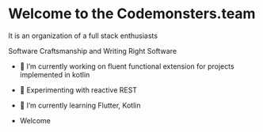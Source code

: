 # Welcome to the Codemonsters.team

It is an organization of a full stack enthusiasts 

Software Craftsmanship and Writing Right Software



- 🔭 I’m currently working on fluent functional extension for projects implemented in kotlin

- 🤔 Experimenting with reactive REST

- 🌱 I’m currently learning Flutter, Kotlin

- Welcome

